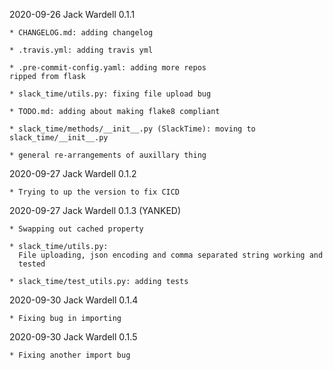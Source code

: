 2020-09-26  Jack Wardell   0.1.1

    * CHANGELOG.md: adding changelog

    * .travis.yml: adding travis yml

    * .pre-commit-config.yaml: adding more repos
    ripped from flask

    * slack_time/utils.py: fixing file upload bug

    * TODO.md: adding about making flake8 compliant

    * slack_time/methods/__init__.py (SlackTime): moving to slack_time/__init__.py

    * general re-arrangements of auxillary thing


2020-09-27   Jack Wardell   0.1.2

    * Trying to up the version to fix CICD


2020-09-27   Jack Wardell 0.1.3 (YANKED)

    * Swapping out cached property

    * slack_time/utils.py:
      File uploading, json encoding and comma separated string working and
      tested

    * slack_time/test_utils.py: adding tests


2020-09-30   Jack Wardell 0.1.4

    * Fixing bug in importing


2020-09-30   Jack Wardell 0.1.5

    * Fixing another import bug
